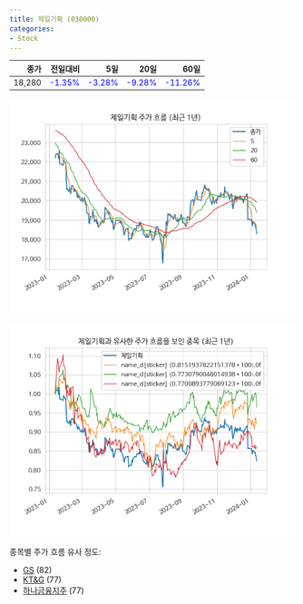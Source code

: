 ```yaml
---
title: 제일기획 (030000)
categories:
- Stock
---
```


|종가|전일대비|5일|20일|60일|
|---:|-------:|--:|---:|---:|
|18,280|<span style="color: blue">-1.35%</span>|<span style="color: blue">-3.28%</span>|<span style="color: blue">-9.28%</span>|<span style="color: blue">-11.26%</span>|


<!-- more -->

![030000](/assets/images/stock/030000.png)

![030000](/assets/images/stock/030000_sim.png)

종목별 주가 흐름 유사 정도:
- [GS](/stock/078930/) (82)
- [KT&G](/stock/033780/) (77)
- [하나금융지주](/stock/086790/) (77)